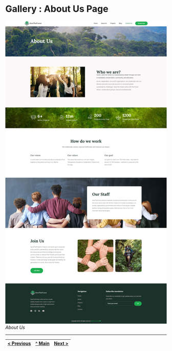 # Gallery : About Us Page

![About Us](../images/gallery/2.png)
_About Us_

---
[< Previous](g1.md) | [^ Main](../../../../) | [Next >](g3.md)
:--- | :---: | ---: 